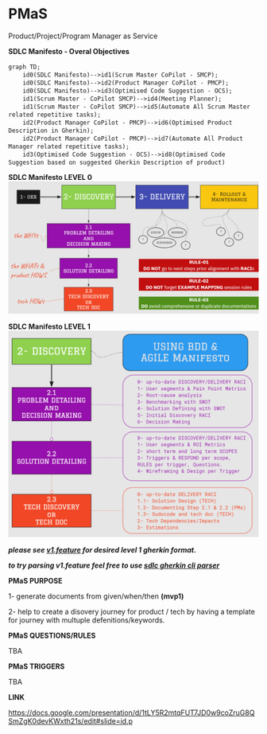 # PMaS
Product/Project/Program Manager as Service

**SDLC Manifesto - Overal Objectives**
```mermaid
graph TD;
    id0(SDLC Manifesto)-->id1(Scrum Master CoPilot - SMCP);
    id0(SDLC Manifesto)-->id2(Product Manager CoPilot - PMCP);
    id0(SDLC Manifesto)-->id3(Optimised Code Suggestion - OCS);
    id1(Scrum Master - CoPilot SMCP)-->id4(Meeting Planner);
    id1(Scrum Master - CoPilot SMCP)-->id5(Automate All Scrum Master related repetitive tasks);
    id2(Product Manager CoPilot - PMCP)-->id6(Optimised Product Description in Gherkin);
    id2(Product Manager CoPilot - PMCP)-->id7(Automate All Product Manager related repetitive tasks);
    id3(Optimised Code Suggestion - OCS)-->id8(Optimised Code Suggestion based on suggested Gherkin Description of product)
```

<!-- ![level 0](https://github.com/sdlcmanfiesto/SMaS/blob/main/overall%20objectives.PNG?raw=true) -->


**SDLC Manifesto LEVEL 0**
![level 0](https://github.com/sdlcmanfiesto/SMaS/blob/main/level-1.png?raw=true)

**SDLC Manifesto LEVEL 1**
![level 1](https://github.com/sdlcmanfiesto/SMaS/blob/main/level-2.png?raw=true)

***please see [v1.feature](https://raw.githubusercontent.com/sdlcmanfiesto/PMaS/main/v1.feature) for desired level 1 gherkin format.***

***to try parsing v1.feature feel free to use [sdlc gherkin cli parser](https://github.com/rouzikrm/gherkin-python)***


**PMaS PURPOSE**

1- generate documents from given/when/then **(mvp1)**

2- help to create a disovery journey for product / tech by having a template for journey with multuple defenitions/keywords.


**PMaS QUESTIONS/RULES**

TBA


**PMaS TRIGGERS**

TBA

**LINK**

https://docs.google.com/presentation/d/1tLY5R2mtqFUT7JD0w9coZruG8QSmZgK0devKWxth21s/edit#slide=id.p
